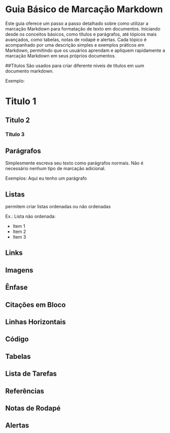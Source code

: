 # Guia Básico de Marcação Markdown 

Este guia oferece um passo a passo detalhado sobre como utilizar a marcação Markdown para
formatação de texto em documentos. Iniciando desde os conceitos básicos, como títulos e
parágrafos, até tópicos mais avançados, como tabelas, notas de rodapé e alertas. Cada tópico
é acompanhado por uma descrição simples e exemplos práticos em Markdown, permitindo que os
usuários aprendam e apliquem rapidamente a marcação Markdown em seus próprios documentos.

##Títulos
São usados para criar diferente niveis de titulos em uum documento markdown.

Exemplo:
# Titulo 1
## Titulo 2
### Titulo 3

## Parágrafos
Simplesmente escreva seu texto como parágrafos normais. Não é necessário nenhum tipo de marcação adicional.

Exemplos: Aqui eu tenho um parágrafo


## Listas
permitem criar listas ordenadas ou não ordenadas 

Ex.:
Lista não ordenada:

* Item 1
* Item 2
* Item 3

## Links

## Imagens

## Ênfase

## Citações em Bloco

## Linhas Horizontais

## Código

## Tabelas

## Lista de Tarefas

## Referências

## Notas de Rodapé

## Alertas
